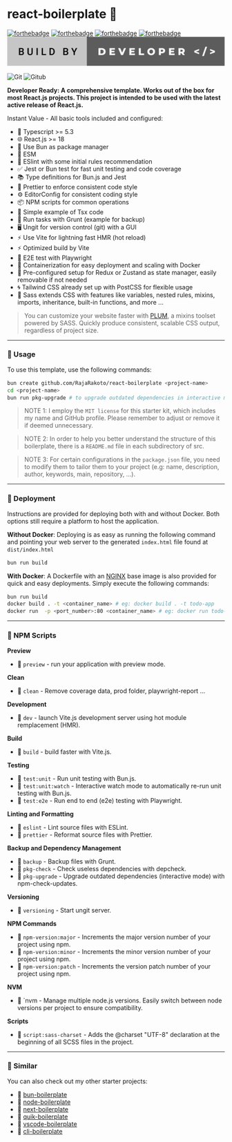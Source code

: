 # react-boilerplate 🚀

[![forthebadge](https://forthebadge.com/images/badges/built-with-love.svg)](https://forthebadge.com) [![forthebadge](https://forthebadge.com/images/badges/for-you.svg)](https://forthebadge.com) [![forthebadge](https://forthebadge.com/images/badges/open-source.svg)](https://forthebadge.com) [![forthebadge](https://forthebadge.com/images/badges/uses-git.svg)](https://forthebadge.com) [![forthebadge](https://github.com/RajaRakoto/github-docs/blob/master/badge/build-by.svg?raw=true)](https://forthebadge.com)

![Git](https://img.shields.io/badge/-Git-777?style=flat&logo=git&logoColor=F05032&labelColor=ffffff) ![Gitub](https://img.shields.io/badge/-Gitub-777?style=flat&logo=github&logoColor=777&labelColor=ffffff)

**Developer Ready: A comprehensive template. Works out of the box for most React.js projects. This project is intended to be used with the latest active release of React.js.**

Instant Value - All basic tools included and configured:

- 🚀 Typescript >= 5.3
- 🌐 React.js >= 18
- 🧅 Use Bun as package manager
- 🌈 ESM
- 🧹 ESlint with some initial rules recommendation
- ✅ Jest or Bun test for fast unit testing and code coverage
- 📚 Type definitions for Bun.js and Jest
- 🎨 Prettier to enforce consistent code style
- ⚙️ EditorConfig for consistent coding style
- 📦 NPM scripts for common operations
- 📝 Simple example of Tsx code
- 🐗 Run tasks with Grunt (example for backup)
- 🖥️ Ungit for version control (git) with a GUI
- ⚡ Use Vite for lightning fast HMR (hot reload)
- ⚡ Optimized build by Vite
- 🧪 E2E test with Playwright
- 🐳 Containerization for easy deployment and scaling with Docker
- 🧺 Pre-configured setup for Redux or Zustand as state manager, easily removable if not needed
- 🌀 Tailwind CSS already set up with PostCSS for flexible usage
- 🩷 Sass extends CSS with features like variables, nested rules, mixins, imports, inheritance, built-in functions, and more ...

> You can customize your website faster with [PLUM](https://github.com/RajaRakoto/plum), a mixins toolset powered by SASS. Quickly produce consistent, scalable CSS output, regardless of project size.

---

### 📌 Usage

To use this template, use the following commands:

```bash
bun create github.com/RajaRakoto/react-boilerplate <project-name>
cd <project-name>
bun run pkg-upgrade # to upgrade outdated dependencies in interactive mode
```

> NOTE 1: I employ the `MIT license` for this starter kit, which includes my name and GitHub profile. Please remember to adjust or remove it if deemed unnecessary.

> NOTE 2: In order to help you better understand the structure of this boilerplate, there is a `README.md` file in each subdirectory of src.

> NOTE 3: For certain configurations in the `package.json` file, you need to modify them to tailor them to your project (e.g: name, description, author, keywords, main, repository, ...).

---

### 📌 Deployment

Instructions are provided for deploying both with and without Docker. Both options still require a platform to host the application.

**Without Docker**: Deploying is as easy as running the following command and pointing your web server to the generated `index.html` file found at `dist/index.html`

```bash
bun run build
```

**With Docker**: A Dockerfile with an [NGINX](https://www.nginx.com/) base image is also provided for quick and easy deployments. Simply execute the following commands:

```bash
bun run build
docker build . -t <container_name> # eg: docker build . -t todo-app
docker run  -p <port_number>:80 <container_name> # eg: docker run todo-app -p 8080:80
```

---

### 📌 NPM Scripts

**Preview**

- 📜 `preview` - run your application with preview mode.

**Clean**

- 📜 `clean` - Remove coverage data, prod folder, playwright-report ...

**Development**

- 📜 `dev` - launch Vite.js development server using hot module remplacement (HMR).

**Build**

- 📜 `build` - build faster with Vite.js.

**Testing**

- 📜 `test:unit` - Run unit testing with Bun.js.
- 📜 `test:unit:watch` - Interactive watch mode to automatically re-run unit testing with Bun.js.
- 📜 `test:e2e` - Run end to end (e2e) testing with Playwright.

**Linting and Formatting**

- 📜 `eslint` - Lint source files with ESLint.
- 📜 `prettier` - Reformat source files with Prettier.

**Backup and Dependency Management**

- 📜 `backup` - Backup files with Grunt.
- 📜 `pkg-check` - Check useless dependencies with depcheck.
- 📜 `pkg-upgrade` - Upgrade outdated dependencies (interactive mode) with npm-check-updates.

**Versioning**

- 📜 `versioning` - Start ungit server.

**NPM Commands**

- 📜 `npm-version:major` - Increments the major version number of your project using npm.
- 📜 `npm-version:minor` - Increments the minor version number of your project using npm.
- 📜 `npm-version:patch` - Increments the version patch number of your project using npm.

**NVM**

- 📜 `nvm - Manage multiple node.js versions. Easily switch between node versions per project to ensure compatibility.

**Scripts**

- 📜 `script:sass-charset` - Adds the @charset "UTF-8" declaration at the beginning of all SCSS files in the project.

---

### 📌 Similar

You can also check out my other starter projects:

- 🚀 [bun-boilerplate](https://github.com/RajaRakoto/bun-boilerplate)
- 🚀 [node-boilerplate](https://github.com/RajaRakoto/node-boilerplate)
- 🚀 [next-boilerplate](https://github.com/RajaRakoto/next-boilerplate)
- 🚀 [quik-boilerplate](https://github.com/RajaRakoto/quik-boilerplate)
- 🚀 [vscode-boilerplate](https://github.com/RajaRakoto/vscode-boilerplate)
- 🚀 [cli-boilerplate](https://github.com/RajaRakoto/cli-boilerplate)
